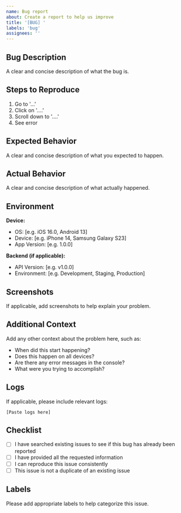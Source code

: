 ```yaml
---
name: Bug report
about: Create a report to help us improve
title: '[BUG] '
labels: 'bug'
assignees: ''
---
```


## Bug Description
A clear and concise description of what the bug is.

## Steps to Reproduce
1. Go to '...'
2. Click on '....'
3. Scroll down to '....'
4. See error

## Expected Behavior
A clear and concise description of what you expected to happen.

## Actual Behavior
A clear and concise description of what actually happened.

## Environment
**Device:**
- OS: [e.g. iOS 16.0, Android 13]
- Device: [e.g. iPhone 14, Samsung Galaxy S23]
- App Version: [e.g. 1.0.0]

**Backend (if applicable):**
- API Version: [e.g. v1.0.0]
- Environment: [e.g. Development, Staging, Production]

## Screenshots
If applicable, add screenshots to help explain your problem.

## Additional Context
Add any other context about the problem here, such as:
- When did this start happening?
- Does this happen on all devices?
- Are there any error messages in the console?
- What were you trying to accomplish?

## Logs
If applicable, please include relevant logs:
```
[Paste logs here]
```

## Checklist
- [ ] I have searched existing issues to see if this bug has already been reported
- [ ] I have provided all the requested information
- [ ] I can reproduce this issue consistently
- [ ] This issue is not a duplicate of an existing issue

## Labels
Please add appropriate labels to help categorize this issue.
